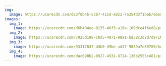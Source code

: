 ```yaml
---
img:
  image: https://ucarecdn.com/d23f8b4b-5cb7-415d-a822-7a354d3f1bab/about_placeholder.jpg
images:
  img_1:
    image: https://ucarecdn.com/d6b404ee-0135-46f3-a16a-109dce4f6ed8/program_dropin_gallery_1.jpg
  img_2:
    image: https://ucarecdn.com/7025d198-c0d5-4971-98a1-bd38c3d2d7d9/IMG_7696.jpg
  img_3:
    image: https://ucarecdn.com/93317847-d4b0-49be-ad17-9839a7e89780/home_hero.jpg
  img_4:
    image: https://ucarecdn.com/dac698b2-8927-4931-8724-136b2555c481/programs_drop-in_gallery3.jpg
---
```

